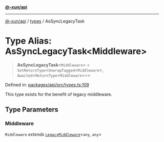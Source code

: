 [**@-xun/api**](../../README.md)

***

[@-xun/api](../../README.md) / [types](../README.md) / AsSyncLegacyTask

# Type Alias: AsSyncLegacyTask\<Middleware\>

> **AsSyncLegacyTask**\<`Middleware`\> = `SetReturnType`\<`UnwrapTagged`\<`Middleware`\>, `Awaited`\<`ReturnType`\<`Middleware`\>\>\>

Defined in: [packages/api/src/types.ts:109](https://github.com/Xunnamius/api-utils/blob/60863c4db4ba817b2926c481da6a42f07a7c9992/packages/api/src/types.ts#L109)

This type exists for the benefit of legacy middleware.

## Type Parameters

### Middleware

`Middleware` *extends* [`LegacyMiddleware`](LegacyMiddleware.md)\<`any`, `any`\>
